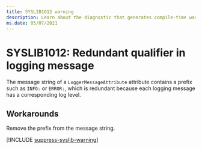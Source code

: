 ```yaml
---
title: SYSLIB1012 warning
description: Learn about the diagnostic that generates compile-time warning SYSLIB1012.
ms.date: 05/07/2021
---
```


# SYSLIB1012: Redundant qualifier in logging message

The message string of a `LoggerMessageAttribute` attribute contains a prefix such as `INFO:` or `ERROR:`, which is redundant because each logging message has a corresponding log level.

## Workarounds

Remove the prefix from the message string.

[!INCLUDE [suppress-syslib-warning](includes/suppress-source-generator-diagnostics.md)]
